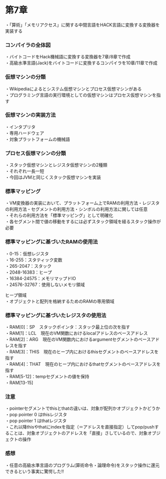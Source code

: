 # 第7章
・「算術」「メモリアクセス」に関する中間言語をHACK言語に変換する変換器を実装する  

### コンパイラの全体図
・バイトコードをHack機械語に変換する変換器を7章/8章で作成  
・高級水準言語(Jack)をバイトコードに変換するコンパイラを10章/11章で作成  

### 仮想マシンの分類
・Wikipediaによるとシステム仮想マシンとプロセス仮想マシンがある  
・プログラミング言語の実行環境としての仮想マシンはプロセス仮想マシンを指す  

### 仮想マシンの実装方法 
・インタプリタ  
・専用ハードウェア  
・対象プラットフォームの機械語  

### プロセス仮想マシンの分類
・スタック仮想マシンとレジスタ仮想マシンの2種類  
・それぞれ一長一短  
・今回はJVMと同じくスタック仮想マシンを実装

### 標準マッピング
・VM変換器の実装において、プラットフォーム上でRAMの利用方法・レジスタの利用方法・セグメントの利用方法・シンボルの利用方法に関しては任意  
・それらの利用方法を「標準マッピング」として明確化  
・各セグメント間で値の移動をするには必ずスタック領域を経るスタック操作が必要  

### 標準マッピングに基づいたRAMの使用法
・0-15：仮想レジスタ  
・16-255：スタティック変数  
・265-2047：スタック  
・2048-16383：ヒープ  
・16384-24575：メモリマップドIO  
・24576-32767：使用しないメモリ領域  

ヒープ領域  
・オブジェクトと配列を格納するためのRAMの専用領域  
  
### 標準マッピングに基づいたレジスタの使用法
・RAM[0]：SP　スタックポインタ：スタック最上位の次を指す  
・RAM[1]：LCL　現在のVM関数におけるlocalアドレスのベースアドレス  
・RAM[2]：ARG　現在のVM関数内におけるargumentセグメントのベースアドレスを指す  
・RAM[3]：THIS　現在のヒープ内におけるthisセグメントのベースアドレスを指す  
・RAM[4]：THAT　現在のヒープ内におけるthatセグメントのベースアドレスを指す  
・RAM[5-12]：tempセグメントの値を保持  
・RAM[13-15]  

### 注意
・pointerセグメントでthisとthatの違いは、対象が配列かオブジェクトかどうか  
・pop pointer 0 はthisレジスタ  
・pop pointer 1 はthatレジスタ  
・これ以降thisやthatにindexを指定（＝アドレスを直接指定）してpop/pushすることは、対象オブジェクトのアドレスを「直接」さしているので、対象オブジェクトの操作  
  
### 感想
・任意の高級水準言語のプログラム(算術命令・論理命令)をスタック操作に還元できるという事実に驚愕した!!